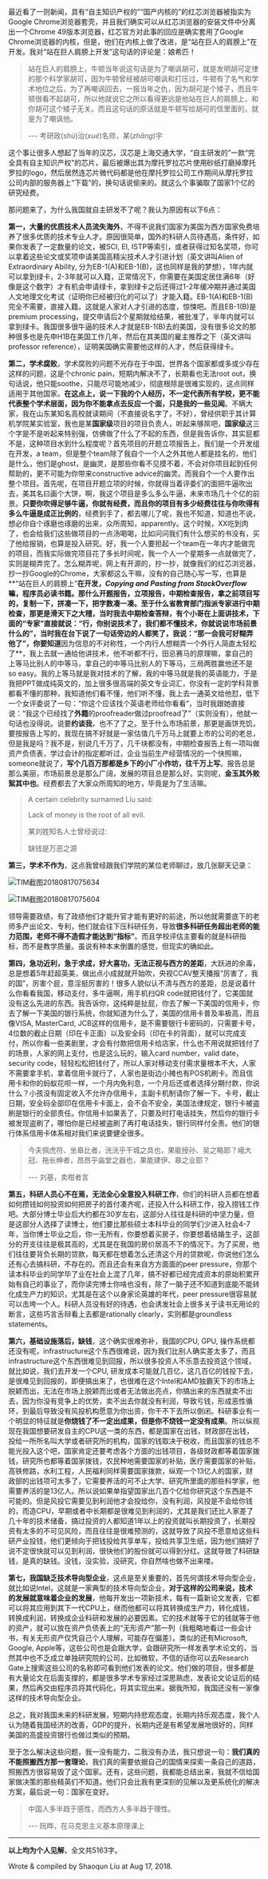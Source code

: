 最近看了一则新闻，具有“自主知识产权的”“国产内核的”的红芯浏览器被指实为Google Chrome浏览器套壳，并且我们确实可以从红芯浏览器的安装文件中分离出一个Chrome 49版本浏览器，红芯官方对此事的回应是确实套用了Google Chrome浏览器的内核，但是，他们在内核上做了改进，是“站在巨人的肩膀上”在开发。我对“站在巨人肩膀上开发”这句话的评论是：娘希匹！

> 站在巨人的肩膀上，牛顿当年说这句话是为了嘲讽胡可，就是发明胡可定律的那个科学家胡可，因为牛顿曾经被胡可嘲讽和打压过，牛顿有了名气和学术地位之后，为了再嘲讽回去，一报当年之仇，因为胡可是个矮子，而且牛顿很看不起胡可，所以他就说它之所以看得更远是他站在巨人的肩膀上，和你胡可这个矮子无关。而且这句话的原话就是牛顿写给胡可的信里面的，就是为了嘲讽他。 
>
> --- 考研政($sh\grave{u}$)治($xu\acute{e}$)名师，某($zh\bar{a}ng$)宇

这个事让很多人想起了当年的汉芯，汉芯是上海交通大学，“自主研发的”一款“完全具有自主知识产权”的芯片，最后被爆出其为摩托罗拉芯片使用砂纸打磨掉摩托罗拉的logo，然后居然连芯片微代码都是他在摩托罗拉公司工作期间从摩托罗拉公司内部的服务器上“下载”的，换句话说偷来的。就这么个事骗取了国家1个亿的研究经费。

那问题来了，为什么我国就自主研发不了呢？我认为原因有以下6点：

**第一，大量的优质技术人员流失海外**，不得不说我们国家为美国为西方国家免费培养了很多优质的技术专业人才。原因很简单，国外的科研人员待遇高，条件好，如果你发表了一定数量的论文，被SCI, EI, ISTP等索引，或者获得过知名奖项，你可以拿着这些论文或奖项申请美国高精尖技术人才引进计划（英文讲叫Alien of Extraordinary Ability, 分为EB-1(A)和EB-1(B)，这也同样是我的梦想），1年内就可以拿到绿卡，2-3年就可以入籍，正常情况下，你需要在美国定居住满6年（好像是这个数字）才有机会申请绿卡，拿到绿卡之后还得过1-2年缓冲期并通过美国人文地理文化考试（证明你已经被归化的可以了）才能入籍。EB-1(A)和EB-1(B)完全不需要，直接入籍。这就是人家对人才引进的态度，惊悚吧。而且EB-1(B)是premium processing，提交申请后2个星期就给结果，被批准了，半年内就可以拿到绿卡。我国很多很牛逼的技术人才就是EB-1(B)去的美国，没有很多论文的那种很多也是先申H1B在美国工作几年，然后在其美国的雇主推荐之下（英文讲叫professor reference），证明美国确实需要他这样的人才，然后获得绿卡。

**第二，学术腐败**，学术腐败的问题不光存在于中国，世界各个国家都或多或少存在这样的问题，这是个chronic pain，短期内解决不了，长期看也无法root out，换句话说，他只能soothe，只能尽可能地减少，彻底根除是很难实现的，这点同样适用于其他国家。**在这点上，说一下我的个人经历，不一定代表所有学校，更不能代表整个学术层面，因为你不能拿点去反应一个面，只是我的一些见闻**。不瞒大家，我在山东某知名高校就读期间（不直接说名字了，不好），曾经供职于其计算机学院某实验室，我也是某**国家级**项目的项目负责人，听起来够屌吧，**国家级**这三个字是不是听起来特别强，仿佛做了什么了不起的东西，但是我告诉你，其实屁都不是，这种项目水到什么程度呢？首先项目的开题立项报告上，我们是一个开发组在开发，a team，但是整个team除了我自个一个人之外其他人都是挂名的，他们是什么，他们是ghost，是幽灵，是那些你看不见摸不着，不会对你项目起到任何帮助的，更不可能为你带来constructive advice的幽灵。而我自个一个人要作出整个项目。首先呢，在项目开题立项的时候，你就得当着评委们的面把牛逼吹出去，美其名曰画个大饼，啊，我这个项目是多么多么牛逼，未来市场几十个亿的前景。**只要你吹得足够牛逼，你就有经费，而且你的项目有多少经费往往与你吹得有多么牛逼是成正比例的**，经费到手了，都去哪儿了呢，我也不知道，知道也不说，想必你自个琢磨也琢磨的出来，众所周知，apparently。这个时候，XX吃到肉了，也会给我们这些做项目的一点汤喝喝，比如问问我们有什么想买的书没有，买了他给报销，也算是投入研究。好，我一个人要担起一个team在一年内才能做完的项目，而我实际做完项目花了多长时间呢，我一个人一个星期多一点就做完了，实则是糊弄完了。怎么糊弄呢，网上有开源的，抄一抄，就像我们的红芯浏览器，抄一抄Google的Chrome，大家都这么干嘛，没有的自己随心写一写，也算是**“站在巨人的肩膀上”**在开发，*Copying and Pasting from StackOverflow*嘛，程序员必读书籍。那什么开题报告，立项报告，中期检查报告，拿之前项目写的，复制一下，拼凑一下，把字数凑一凑。至于什么省教育部门指派专家进行中期检查，那更是滑天下之大稽，当时我去中期检查答辩，有个小哥在上面讲技术，下面的“专家”直接就说：“行，你别说技术了，我们都不懂技术，你就说说市场前景什么的”，当时我在台下说了一句话旁边的人都笑了，我说：“那一会我可好糊弄他了”，你要知道**因为信息的不对称性，一个内行人想糊弄一个外行人简直太轻松了**，我上去就一通给他讲技术，他不听都不行，田忌赛马的原理嘛，拿自己的上等马比别人的中等马，拿自己的中等马比别人的下等马，三局两胜赢他还不是so easy。我的上等马就是我对技术的了解，我的中等马就是我的英语能力，于是我把PPT做成纯英文的，加上很多很高端的英文专业词汇，你没有一定的学科背景都看不懂的那种，我知道他们看不懂，他们听不懂，我上去一通英文给他怼，低下一个女评委说了一句：“你这个应该找个英语老师给你看看”，当时我跟她直接说：“我这个已经找了**外籍**的proofreader做过proofread了”（实则没有），他就一句话也没得说。说要**约谈我**，也不了了之。至于什么市场前景，那更是画饼充饥，要按报告上写的，我现在搞不好就是一家估值几千万马上就要上市的公司的老总，但是我是吗？我不是，别说几千万了，几千块都没有，中期检查报告上有一项叫做资产负债表，学过会计的指定都听过，企业当前生产经营情况的一个快照嘛，someone就说了，**写个几百万那都是乡下的小厂小作坊，往千万上写**。报告总是那么美丽，市场前景总是那么广阔，发展的项目总是那么好。实则呢，**金玉其外败絮其中也**。经费都去了大家众所周知的地方，毕竟是为了生活嘛。

> A certain celebrity surnamed Liu said:
>
> Lack of money is the root of all evil.
>
> 某刘姓知名人士曾经说过: 
>
> 缺钱是万恶之源

**第三，学术不作为**，这点我曾经跟我们学院的某位老师聊过，放几张聊天记录：

![TIM截图20180817075634](F:\Desktop\TIM截图20180817075634.png)

![TIM截图20180817075604](F:\Desktop\TIM截图20180817075604.png)

领导需要政绩，有了政绩他们才能升官才能有更好的前途，所以他就需要底下的老师多产出论文、专利，他们就会往下压科研任务，导致**很多科研任务超出老师的能力范围，老师不得不造假才能达到“指标”**。而且学校评估主要看的就是科研指标，而不是教学质量。虽说有种本末倒置的感觉，但现实的确如此。

**第四，急功近利，急于求成，好大喜功，无法正视与西方的差距**，大跃进的余毒，总是想着5年赶超英美，做出点小成就就开始吹，央视CCAV整天播报“厉害了，我的国”，厉害个屁，意淫挺厉害的！很多人貌似认不清与西方的差距，总是说着什么你看看我国，移动支付，多牛逼啊，用手机扫QR code就把钱付了，它美国就没有这么先进的东西。我告诉你，这纯粹是扯屁，你去了解一下美国的信用卡，你去了解一下美国的银行系统，你就知道为什么了，美国的信用卡普及率极高，而且像VISA, MasterCard, JCB这样的信用卡，是不需要银行卡密码的，只需要卡号，4位数的截止日期（印在卡正面）以及安全码（印在卡的背面），就可以完成支付，所以你看一些美剧里，才会有付款把信用卡给店家，什么也不用说就把钱付了的场景，人家的网上支付，也是这么玩的，输入card number，valid date，security code，轻轻松松把钱付了，所以人家对移动支付需求量根本不大，人家不需要拿手机，拿着信用卡就行了，人家也是街边小摊也有POS机刷卡。而且信用卡和你的蚂蚁花呗一样，一个月内免利息，一个月后还或者选择分期付款，你说什么？小孩没有固定收入不允许办信用卡，主副卡机制请你了解一下。卡号，截止日期，安全码全部印在信用卡卡面上，会不会不安全，美国法律规定，银行卡被盗刷是银行的全部责任。你信用卡如果丢了，只要及时打电话挂失，然后你的银行卡被发现盗刷了，哪怕你是已经被盗刷了再打电话挂失，银行同样付全责。他们的银行体系信用卡体系相对我们来说要健全很多。

> 今夫佩虎符、坐皋比者，洸洸乎干城之具也，果能授孙、吴之略耶？峨大冠、拖长绅者，昂昂乎庙堂之器也，果能建伊、皋之业耶？
>
> --- 刘基，卖柑者言

**第五，科研人员心不在焉，无法全心全意投入科研工作**，你们的科研人员都在想着如何攒钱如何投资如何把房子的首付凑齐呢，还投入什么科研工作，投入捞钱工作吧。大部分博士毕业后大约都在30岁左右，这部分人往往是科研的中坚力量，但是这部分人选择了读博士，他们要比那些硕士本科毕业的同学们少进入社会4-7年，当你博士毕业之后，你一无所有，你要想着买房子，你要想着结婚生子，这部分的开支往往是极其高的，尤其是在我国的房价居高不下的情况下。为了买房，他们往往要背负长期的贷款，每天都在想着怎么还清这个月的贷款呢，你说他们怎么还有心去搞科研，不存在的。而且还会有来自方方面面的peer pressure，你那个读本科毕业的同学毕了业在社会上混了几年，搞不好都已经完成资本的原始积累开始有自己的事业了，而你读完博士你啥也没有，除了一脑子还不知道到底能不能转化成生产力的知识，尤其是在这个以身家论英雄的年代，peer pressure很容易就可以击垮一个人。科研人员没有好的待遇，也会诱发社会上很多关于读书无用论的断言，这些巧言舌辩看上去都是rationally clearly，实则都是groundless statements。

**第六，基础设施落后，缺钱**，这个确实很难弥补，我国的CPU, GPU, 操作系统都还没有呢，infrastructure这个东西很难说，因为我们比别人确实差太多了，而且infrastructure这个东西很难见到回报，所以很多投资人不乐意去投资这个领域，就比如说，我们去开发一个CPU, 研发成本可能就几百亿，这几百亿的钱投下去，是很难见到回报的，即便搞出来了，也很难在这个Intel和AMD独霸天下的市场上脱颖而出，无法在市场上脱颖而出或者无法做出亮点，你搞出来的东西就卖不出去，因为你没有竞争上的优势，卖不出去你就没有利润，导致亏钱，形成恶性循环，到最后导致没有风投机构愿意为你出资，你干不下去所以倒闭。科研事业有一个明显的特征就是**你烧钱了不一定出成果，但是你不烧钱一定没有成果**。所以纵观现在我国想要研发自主的CPU这一类的东西，都是国家在出钱，财政部在出钱，投给一所所名叫大学或者研究所的机构，国家的钱取决于税收，而且国家的钱总不能光投入这个吧，国家肯定还要考虑各个方面的出钱项目，各级财政都等着国家拨钱，研究所也都等着国家拨钱，农民种地需要国家的补贴，医疗需要国家的补贴，高铁修路，水利工程，人民福利同样需要国家拨款，纵观一个13亿人的国家，财政部的出钱项可太多了，它需要养活的可不止大学、研究所里面的那些科学家，他需要养活的是13亿人。所以说如果单指望国家出几百个亿给你研究这个东西是不可能的。但是风投它需要见到利润他才会投给你，没有利润，风投是不会给你钱的，而造CPU，早期或者中长期都是很难见到利润的，尤其是我们还比人家差了几十年的技术储备，搞过投资的人都知道1年以上的投资就叫长期投资了，长期投资有太多的不可见风险，而且往往是很难预测的，这就导致了风投不愿意给这些科研产业投钱，他们更倾向于把钱投给共享单车，投给共享卫生纸，因为他们搞好了说不定很快就可以见到利润，很快他们的股份就可以得到分红。这就导致了科研缺钱，是真的缺钱。没钱，没实验，没研究，你自然啥也做不出来喽。

**第七，我国缺乏技术导向型企业**，这点是至关重要的，首先何谓技术导向型企业，就比如说Intel，这就是一家典型的技术导向型企业，**对于这样的公司来说，技术的发展就意味着企业的发展**，他每开发出一项新技术，每有一篇新论文发表，它都可以将其应用到其下一代CPU上，继而他都可以将其转换成生产力，转化成钱，转换成利润，转换成企业科研和发展的必要因素。它的技术就等于它的钱就等于他的资产，就可以放在资产负债表上的“无形资产”那一列（我粗略地看过一些会计书，有关无形资产仅凭自己个人理解，可能存在偏差）。类似的还有Microsoft, Google, Apple等，这些公司也是会跟大学，会跟研究所一样发表学术论文的，当然其中也不乏成立单独研究院的公司，比如微软，不信的话你可以去Research Gate上搜索这些公司的名称即可看到他们发表的论文。他们做的项目，很多都是有大量论文在后面支撑的，都是很多学术专家经过深思熟虑，发表论文论证后的结果，然后再交由程序员将其代码化，将其实现出来。据我所知，我国还没有一家像这样的技术导向型企业。

总之，我对我国未来的科研发展，短期内持悲观态度，长期内持乐观态度，我个人认为随着我国经济的改善，GDP的提升，长期内还是有希望发展地很好的，同样美国的高盛投资银行也做过类似的预期。

至于怎么解决这些问题，我一没有能力，二我没有办法，我只想说一句：**我们真的不能照搬西方那一套理论**，我们真的需要依据自己的国情来探索一条自己的道路，照搬西方很容易毁了这个国家。还有，这些问题，我都能总结出来，我就不信给国家做决策的那些精英们不知道。他们只会比我有更深刻的见解以及更系统化的解决方案，最后说一句：国家在变好。

> 中国人多半趋于感性，而西方人多半趋于理性。
>
> --- 阮晔，在马克思主义基本原理课上

****

**以上均为个人见解**，全文共5163字。

Wrote & compiled by Shaoqun Liu at Aug 17, 2018.